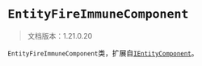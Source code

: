# `EntityFireImmuneComponent`

> 文档版本：1.21.0.20

`EntityFireImmuneComponent`类，扩展自[`IEntityComponent`](./ientitycomponent.md)。

